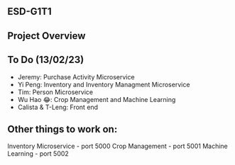 ## ESD-G1T1

## Project Overview

## To Do (13/02/23)
- Jeremy:
Purchase Activity Microservice
- Yi Peng:
Inventory and Inventory Managment Microservice
- Tim:
Person Microservice
- Wu Hao 😂:
Crop Management and Machine Learning
- Calista & T-Leng:
Front end

## Other things to work on:
Inventory Microservice - port 5000
Crop Management - port 5001
Machine Learning - port 5002

